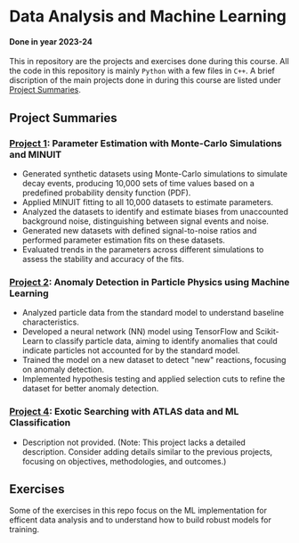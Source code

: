# Data Analysis and Machine Learning

#### Done in year 2023-24

This in repository are the projects and exercises done during this course. All the code in this repository is mainly `Python` with a few files in `C++`. A brief discription of the main projects done in during this course are listed under [Project Summaries](#project-summaries).

## Project Summaries

### [Project 1](https://github.com/RoxieBethyl/DAML/tree/main/Sem%201/Project%201): Parameter Estimation with Monte-Carlo Simulations and MINUIT
- Generated synthetic datasets using Monte-Carlo simulations to simulate decay events, producing 10,000 sets of time values based on a predefined probability density function (PDF).
- Applied MINUIT fitting to all 10,000 datasets to estimate parameters.
- Analyzed the datasets to identify and estimate biases from unaccounted background noise, distinguishing between signal events and noise.
- Generated new datasets with defined signal-to-noise ratios and performed parameter estimation fits on these datasets.
- Evaluated trends in the parameters across different simulations to assess the stability and accuracy of the fits.

### **[Project 2](https://github.com/RoxieBethyl/DAML/tree/main/Sem%202/Project%202): Anomaly Detection in Particle Physics using Machine Learning**
- Analyzed particle data from the standard model to understand baseline characteristics.
- Developed a neural network (NN) model using TensorFlow and Scikit-Learn to classify particle data, aiming to identify anomalies that could indicate particles not accounted for by the standard model.
- Trained the model on a new dataset to detect "new" reactions, focusing on anomaly detection.
- Implemented hypothesis testing and applied selection cuts to refine the dataset for better anomaly detection.

### **[Project 4](https://github.com/RoxieBethyl/DAML/tree/main/Sem%202/Project4): Exotic Searching with ATLAS data and ML Classification**
- Description not provided. (Note: This project lacks a detailed description. Consider adding details similar to the previous projects, focusing on objectives, methodologies, and outcomes.)


## Exercises

Some of the exercises in this repo focus on the ML implementation for efficent data analysis and to understand how to build robust models for training.